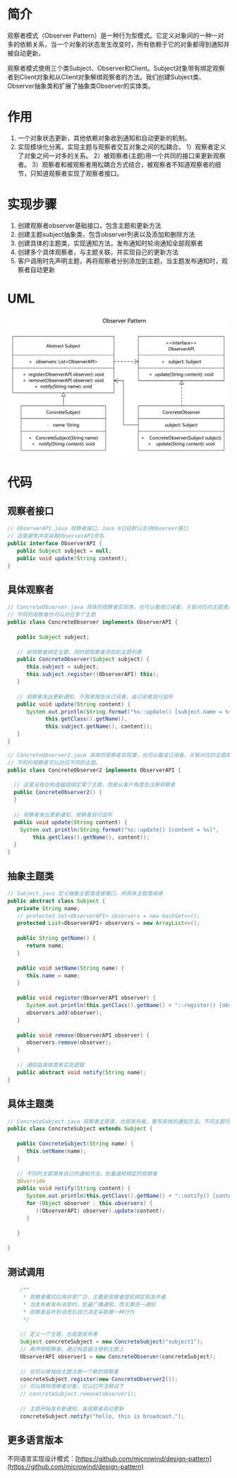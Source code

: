 # 简介
观察者模式（Observer Pattern）是一种行为型模式。它定义对象间的一种一对多的依赖关系，当一个对象的状态发生改变时，所有依赖于它的对象都得到通知并被自动更新。

观察者模式使用三个类Subject、Observer和Client。Subject对象带有绑定观察者到Client对象和从Client对象解绑观察者的方法。我们创建Subject类、Observer抽象类和扩展了抽象类Observer的实体类。

# 作用
1. 一个对象状态更新，其他依赖对象收到通知和自动更新的机制。
2. 实现模块化分离，实现主题与观察者交互对象之间的松耦合。
  1）观察者定义了对象之间一对多的关系。
  2）被观察者(主题)用一个共同的接口来更新观察者。
  3）观察者和被观察者用松耦合方式结合，被观察者不知道观察者的细节，只知道观察者实现了观察者接口。

# 实现步骤
1. 创建观察者observer基础接口，包含主题和更新方法
2. 创建主题subject抽象类，包含observer列表以及添加和删除方法
3. 创建具体的主题类，实现通知方法，发布通知时轮询通知全部观察者
4. 创建多个具体观察者，与主题关联，并实现自己的更新方法
5. 客户调用时先声明主题，再将观察者分别添加到主题，当主题发布通知时，观察者自动更新

# UML
<img src="../docs/uml/observer-pattern.png">


# 代码

## 观察者接口
```java
// ObserverAPI.java 观察者接口，Java 9已经默认支持Observer接口
// 这里避免冲突采取ObserverAPI命名
public interface ObserverAPI {
   public Subject subject = null;
   public void update(String content);
}
```

## 具体观察者
```java
// ConcreteObserver.java 具体的观察者实现类，也可以看成订阅者，关联对应的主题类。
// 不同的观察者也可以对应多个主题
public class ConcreteObserver implements ObserverAPI {

   public Subject subject;

   // 给观察者绑定主题，同时把观察者添加到主题列表
   public ConcreteObserver(Subject subject) {
      this.subject = subject;
      this.subject.register((ObserverAPI) this);
   }

   // 观察者发出更新通知，不用单独告诉订阅者，由订阅者自行监听
   public void update(String content) {
      System.out.println(String.format("%s::update() [subject.name = %s content = %s]",
            this.getClass().getName(),
            this.subject.getName(), content));
   }
}
```

```java
// ConcreteObserver2.java 具体的观察者实现类，也可以看成订阅者，关联对应的主题类。
// 不同的观察者可以对应不同的主题。
public class ConcreteObserver2 implements ObserverAPI {

  // 这里没有在构造器就绑定某个主题，而是从客户角度去注册观察者
  public ConcreteObserver2() {
  }

  // 观察者发出更新通知，观察者自行监听
  public void update(String content) {
    System.out.println(String.format("%s::update() [content = %s]",
        this.getClass().getName(), content));
  }
}
```

## 抽象主题类
```java
// Subject.java 定义抽象主题类或者接口，供具体主题类继承
public abstract class Subject {
   private String name;
   // protected Set<ObserverAPI> observers = new HashSet<>();
   protected List<ObserverAPI> observers = new ArrayList<>();

   public String getName() {
      return name;
   }

   public void setName(String name) {
      this.name = name;
   }

   public void register(ObserverAPI observer) {
      System.out.println(this.getClass().getName() + "::register() [observer = " + observer.getClass().getSimpleName() + "]");
      observers.add(observer);
   }

   public void remove(ObserverAPI observer) {
      observers.remove(observer);
   }

   // 通知由具体类来实现逻辑
   public abstract void notify(String name);
}
```

## 具体主题类
```java
// ConcreteSubject.java 观察者主题类，也是发布者，重写具体的通知方法。不同主题可以关联不同的观察者。
public class ConcreteSubject extends Subject {

   public ConcreteSubject(String name) {
      this.setName(name);
   }

   // 不同的主题类有自己的通知方法，批量通知绑定的观察者
   @Override
   public void notify(String content) {
      System.out.println(this.getClass().getName() + "::notify() [content = " + content + "]");
      for (Object observer : this.observers) {
         ((ObserverAPI) observer).update(content);
      }

   }

}
```

## 测试调用
```java
    /**
     * 观察者模式应用非常广泛，主要是观察者提前绑定到发布者
     * 当发布者发布消息时，批量广播通知，而无需逐一通知
     * 观察者监听到消息后自己决定采取哪一种行为
     */

    // 定义一个主题，也就是发布者
    Subject concreteSubject = new ConcreteSubject("subject1");
    // 再声明观察者，通过构造器注册到主题上
    ObserverAPI observer1 = new ConcreteObserver(concreteSubject);

    // 也可以单独给主题注册一个新的观察者
    concreteSubject.register(new ConcreteObserver2());
    // 可以移除观察者对象，可以打开注释试下
    // concreteSubject.remove(observer1);

    // 主题开始发布新通知，各观察者自动更新
    concreteSubject.notify("hello, this is broadcast.");

```
## 更多语言版本
不同语言实现设计模式：[https://github.com/microwind/design-pattern](https://github.com/microwind/design-pattern)